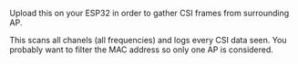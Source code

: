 Upload this on your ESP32 in order to gather CSI frames from surrounding AP.

This scans all chanels (all frequencies) and logs every CSI data seen.
You probably want to filter the MAC address so only one AP is considered.
